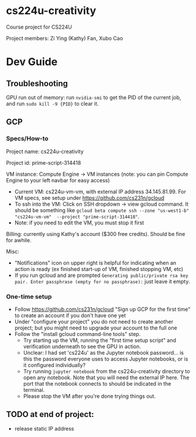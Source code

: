 # cs224u-creativity

Course project for CS224U 

Project members: Zi Ying (Kathy) Fan, Xubo Cao

# Dev Guide
## Troubleshooting
GPU run out of memory: run `nvidia-smi` to get the PID of the current job, and run `sudo kill -9 {PID}` to clear it.

## GCP
### Specs/How-to
Project name: cs224u-creativity

Project id: prime-script-314418

VM instance: Compute Engine -> VM instances (note: you can pin Compute Engine to your left navbar for easy access)
* Current VM: cs224u-vm-vm, with external IP address 34.145.81.99. For VM specs, see setup under https://github.com/cs231n/gcloud
* To ssh into the VM: Click on SSH dropdown -> view gcloud command. It should be something like `gcloud beta compute ssh --zone "us-west1-b" "cs224u-vm-vm"  --project "prime-script-314418"`.
* Note: if you need to edit the VM, you must stop it first

Billing: currently using Kathy's account ($300 free credits). Should be fine for awhile.

Misc:
* "Notifications" icon on upper right is helpful for indicating when an action is ready (ex finished start-up of VM, finished stopping VM, etc)
* If you run gcloud and are prompted `Generating public/private rsa key pair. Enter passphrase (empty for no passphrase):` just leave it empty.

### One-time setup
* Follow https://github.com/cs231n/gcloud "Sign up GCP for the first time" to create an account if you don't have one yet
* Under "configure your project" you do not need to create another project; but you might need to upgrade your account to the full one
* Follow the "install gcloud command-line tools" step. 
  * Try starting up the VM, running the "first time setup script" and verification underneath to see the GPU in action.
  * Unclear: I had set 'cs224u' as the Jupyter notebook password... is this the password everyone uses to access Jupyter notebooks, or is it configured individually?
  * Try running `jupyter notebook` from the cs224u-creativity directory to open any notebook. Note that you will need the external IP here. The port that the notebook connects to should be indicated in the terminal.
  * Please stop the VM after you're done trying things out.


## TODO at end of project:
* release static IP address
